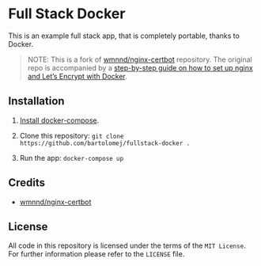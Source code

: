 # Full Stack Docker

This is an example full stack app, that is completely portable, thanks to Docker.


> NOTE: This is a fork of [wmnnd/nginx-certbot](https://github.com/wmnnd/nginx-certbot) repository. The original repo is accompanied by a [step-by-step guide on how to
set up nginx and Let’s Encrypt with Docker](https://medium.com/@pentacent/nginx-and-lets-encrypt-with-docker-in-less-than-5-minutes-b4b8a60d3a71).


## Installation
1. [Install docker-compose](https://docs.docker.com/compose/install/#install-compose).

2. Clone this repository: `git clone https://github.com/bartolomej/fullstack-docker .`

3. Run the app: `docker-compose up`

## Credits
- [wmnnd/nginx-certbot](https://github.com/wmnnd/nginx-certbot)

## License
All code in this repository is licensed under the terms of the `MIT License`. For further information please refer to the `LICENSE` file.

